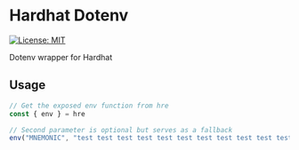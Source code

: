 # Hardhat Dotenv

[![License: MIT](https://img.shields.io/badge/License-MIT-green.svg)](https://opensource.org/licenses/MIT)

Dotenv wrapper for Hardhat

## Usage

```ts 
// Get the exposed env function from hre
const { env } = hre

// Second parameter is optional but serves as a fallback
env("MNEMONIC", "test test test test test test test test test test test junk")
```